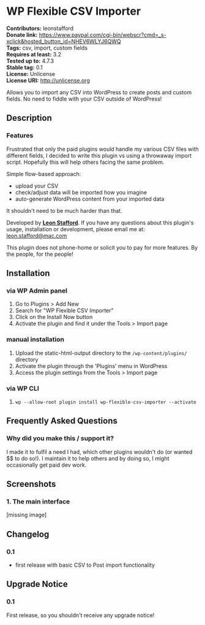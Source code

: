 # WP Flexible CSV Importer 
**Contributors:** leonstafford  
**Donate link:** https://www.paypal.com/cgi-bin/webscr?cmd=_s-xclick&hosted_button_id=NHEV6WLYJ6QWQ  
**Tags:** csv, import, custom fields  
**Requires at least:** 3.2  
**Tested up to:** 4.7.3  
**Stable tag:** 0.1  
**License:** Unlicense  
**License URI:** http://unlicense.org  

Allows you to import any CSV into WordPress to create posts and custom fields. No need to fiddle with your CSV outside of WordPress!


## Description 


### Features 

Frustrated that only the paid plugins would handle my various CSV files with different fields, I decided to write this plugin vs using a throwaway import script. Hopefully this will help others facing the same problem.

Simple flow-based approach:

 * upload your CSV
 * check/adjust data will be imported how you imagine
 * auto-generate WordPress content from your imported data

It shouldn't need to be much harder than that. 

Developed by [**Leon Stafford**](http://leonstafford.github.io). If you have any questions about this plugin's usage, installation or development, please email me at: [leon.stafford@mac.com](mailto:leon.stafford@mac.com)

This plugin does not phone-home or solicit you to pay for more features. By the people, for the people!


## Installation 


### via WP Admin panel 

1. Go to Plugins > Add New
2. Search for "WP Flexible CSV Importer"
3. Click on the Install Now button
4. Activate the plugin and find it under the Tools > Import page


### manual installation 

1. Upload the static-html-output directory to the `/wp-content/plugins/` directory
2. Activate the plugin through the 'Plugins' menu in WordPress
3. Access the plugin settings from the Tools > Import page


### via WP CLI 

1. `wp --allow-root plugin install wp-flexible-csv-importer --activate`



## Frequently Asked Questions 


### Why did you make this / support it? 

I made it to fulfil a need I had, which other plugins wouldn't do (or wanted $$ to do so!). I maintain it to help others and by doing so, I might occasionally get paid dev work.


## Screenshots 

### 1. The main interface
[missing image]



## Changelog 


### 0.1 

 * first release with basic CSV to Post import functionality


## Upgrade Notice 


### 0.1 

First release, so you shouldn't receive any upgrade notice!


